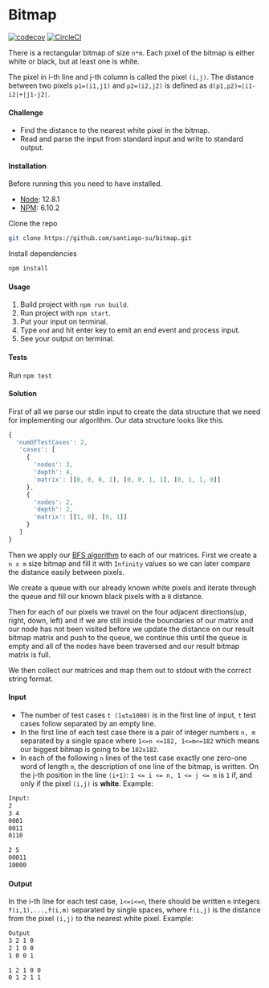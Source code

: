 # Bitmap

[![codecov](https://codecov.io/gh/santiago-su/bitmap/branch/master/graph/badge.svg)](https://codecov.io/gh/santiago-su/bitmap)
[![CircleCI](https://circleci.com/gh/santiago-su/bitmap.svg?style=svg)](https://circleci.com/gh/santiago-su/bitmap)

There is a rectangular bitmap of size `n*m`. Each pixel of the bitmap
is either white or black, but at least one is white.

The pixel in i-th line and j-th column is called the pixel `(i,j)`. The distance between two pixels `p1=(i1,j1)` and `p2=(i2,j2)` is defined as `d(p1,p2)=|i1-i2|+|j1-j2|`.

#### Challenge
- Find the distance to the nearest white pixel in the bitmap.
- Read and parse the input from standard input and write to standard output.

#### Installation
Before running this you need to have installed.
- [Node](https://nodejs.org/en/): 12.8.1
- [NPM](https://nodejs.org/en/): 6.10.2

Clone the repo
```bash
git clone https://github.com/santiago-su/bitmap.git
```
Install dependencies
```bash
npm install
```

#### Usage
1. Build project with `npm run build`.
2. Run project with `npm start`.
3. Put your input on terminal.
4. Type `end` and hit enter key to emit an end event and process input.
5. See your output on terminal.

#### Tests
Run `npm test`

#### Solution
First of all we parse our stdin input to create the data structure that we need for implementing our algorithm. Our data structure looks like this.
```js
{
  'numOfTestCases': 2,
   'cases': [
     {
       'nodes': 3,
       'depth': 4,
       'matrix': [[0, 0, 0, 1], [0, 0, 1, 1], [0, 1, 1, 0]]
     },
     {
       'nodes': 2,
       'depth': 2,
       'matrix': [[1, 0], [0, 1]]
     }
   ]
}
```
Then we apply our [BFS algorithm](https://en.wikipedia.org/wiki/Breadth-first_search) to each of our matrices. First we create a `n x m` size bitmap and fill it with `Infinity` values so we can later compare the distance easily between pixels.

We create a queue with our already known white pixels and iterate through the queue and fill our known black pixels with a `0` distance.

Then for each of our pixels we travel on the four adjacent directions(up, right, down, left) and if we are still inside the boundaries of our matrix and our node has not been visited before we update the distance on our result bitmap matrix and push to the queue, we continue this until the queue is empty and all of the nodes have been traversed and our result bitmap matrix is full.

We then collect our matrices and map them out to stdout with the correct string format.



#### Input
- The number of test cases `t (1≤t≤1000)` is in the first line of input, `t` test cases follow separated by an empty line.
- In the first line of each test case there is a pair of integer numbers `n, m` separated by a single space where `1<=n <=182, 1<=m<=182` which means our biggest bitmap is going to be `182x182`.
- In each of the following `n` lines of the test case exactly one zero-one word of length `m`, the description of one line of the bitmap, is written. On the j-th position in the line `(i+1)`:
`1 <= i <= n, 1 <= j <= m`
is `1` if, and only if the pixel `(i,j)` is **white**. Example:
```bash
Input:
2
3 4
0001
0011
0110

2 5
00011
10000
```

#### Output
In the i-th line for each test case, `1<=i<=n`, there should be written `m` integers `f(i,1),...,f(i,m)` separated by single spaces, where `f(i,j)` is the distance from the pixel `(i,j)` to the nearest white pixel. Example:

```bash
Output
3 2 1 0
2 1 0 0
1 0 0 1

1 2 1 0 0
0 1 2 1 1
```